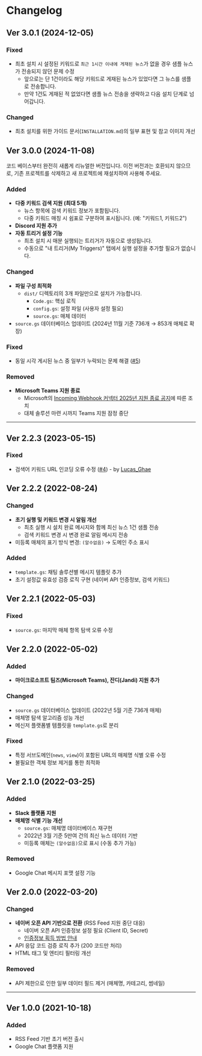 # Changelog

## Ver 3.0.1 (2024-12-05)

### Fixed

- 최초 설치 시 설정된 키워드로 `최근 1시간 이내에 게재된 뉴스`가 없을 경우 샘플 뉴스가 전송되지 않던 문제 수정
  - 앞으로는 단 1건이라도 해당 키워드로 게재된 뉴스가 있었다면 그 뉴스를 샘플로 전송합니다.
  - 만약 1건도 게재된 적 없었다면 샘플 뉴스 전송을 생략하고 다음 설치 단계로 넘어갑니다.

### Changed

- 최초 설치를 위한 가이드 문서(`INSTALLATION.md`)의 일부 표현 및 참고 이미지 개선

## Ver 3.0.0 (2024-11-08)

코드 베이스부터 완전히 새롭게 리뉴얼한 버전입니다.
이전 버전과는 호환되지 않으므로, 기존 프로젝트를 삭제하고 새 프로젝트에 재설치하여 사용해 주세요.

### Added

- **다중 키워드 검색 지원 (최대 5개)**
  - 뉴스 항목에 검색 키워드 정보가 포함됩니다.
  - 다중 키워드 매칭 시 쉼표로 구분하여 표시됩니다. (예: "키워드1, 키워드2")
- **Discord 지원 추가**
- **자동 트리거 설정 기능**
  - 최초 설치 시 매분 실행되는 트리거가 자동으로 생성됩니다.
  - 수동으로 "내 트리거(My Triggers)" 탭에서 실행 설정을 추가할 필요가 없습니다.

### Changed

- **파일 구성 최적화**
  - `dist/` 디렉토리의 3개 파일만으로 설치가 가능합니다.
    - `Code.gs`: 핵심 로직
    - `config.gs`: 설정 파일 (사용자 설정 필요)
    - `source.gs`: 매체 데이터
- `source.gs` 데이터베이스 업데이트 (2024년 11월 기준 736개 → 853개 매체로 확장)

### Fixed

- 동일 시각 게시된 뉴스 중 일부가 누락되는 문제 해결 ([#5](https://github.com/seongjinme/naver-news-fetching-bot/issues/5))

### Removed

- **Microsoft Teams 지원 종료**
  - Microsoft의 [Incoming Webhook 커넥터 2025년 지원 종료 공지](https://devblogs.microsoft.com/microsoft365dev/retirement-of-office-365-connectors-within-microsoft-teams/)에 따른 조치
  - 대체 솔루션 마련 시까지 Teams 지원 잠정 중단

---

## Ver 2.2.3 (2023-05-15)

### Fixed

- 검색어 키워드 URL 인코딩 오류 수정 ([#4](https://github.com/seongjinme/naver-news-fetching-bot/pull/4)) - by [Lucas_Ghae](https://github.com/JungHoonGhae)

## Ver 2.2.2 (2022-08-24)

### Changed

- **초기 실행 및 키워드 변경 시 알림 개선**
  - 최초 실행 시 설치 완료 메시지와 함께 최신 뉴스 1건 샘플 전송
  - 검색 키워드 변경 시 변경 완료 알림 메시지 전송
- 미등록 매체의 표기 방식 변경: `(알수없음)` → 도메인 주소 표시

### Added

- `template.gs`: 채팅 솔루션별 메시지 템플릿 추가
- 초기 설정값 유효성 검증 로직 구현 (네이버 API 인증정보, 검색 키워드)

## Ver 2.2.1 (2022-05-03)

### Fixed

- `source.gs`: 마지막 매체 항목 탐색 오류 수정

## Ver 2.2.0 (2022-05-02)

### Added

- **마이크로소프트 팀즈(Microsoft Teams), 잔디(Jandi) 지원 추가**

### Changed

- `source.gs` 데이터베이스 업데이트 (2022년 5월 기준 736개 매체)
- 매체명 탐색 알고리즘 성능 개선
- 메신저 플랫폼별 템플릿을 `template.gs`로 분리

### Fixed

- 특정 서브도메인(`news`, `view`)이 포함된 URL의 매체명 식별 오류 수정
- 불필요한 객체 정보 제거를 통한 최적화

## Ver 2.1.0 (2022-03-25)

### Added

- **Slack 플랫폼 지원**
- **매체명 식별 기능 개선**
  - `source.gs`: 매체명 데이터베이스 재구현
  - 2022년 3월 기준 5만여 건의 최신 뉴스 데이터 기반
  - 미등록 매체는 `(알수없음)`으로 표시 (수동 추가 가능)

### Removed

- Google Chat 메시지 포맷 설정 기능

## Ver 2.0.0 (2022-03-20)

### Changed

- **네이버 오픈 API 기반으로 전환** (RSS Feed 지원 중단 대응)
  - 네이버 오픈 API 인증정보 설정 필요 (Client ID, Secret)
  - [인증정보 획득 방법 안내](https://developers.naver.com/docs/common/openapiguide/appregister.md)
- API 응답 코드 검증 로직 추가 (200 코드만 처리)
- HTML 태그 및 엔티티 필터링 개선

### Removed

- API 제한으로 인한 일부 데이터 필드 제거 (매체명, 카테고리, 썸네일)

---

## Ver 1.0.0 (2021-10-18)

### Added

- RSS Feed 기반 초기 버전 출시
- Google Chat 플랫폼 지원
